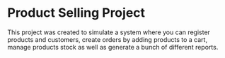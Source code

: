 # Product Selling Project

This project was created to simulate a system where you can register products and customers, create orders by adding products to a cart, manage products stock as well as generate a bunch of different reports.
